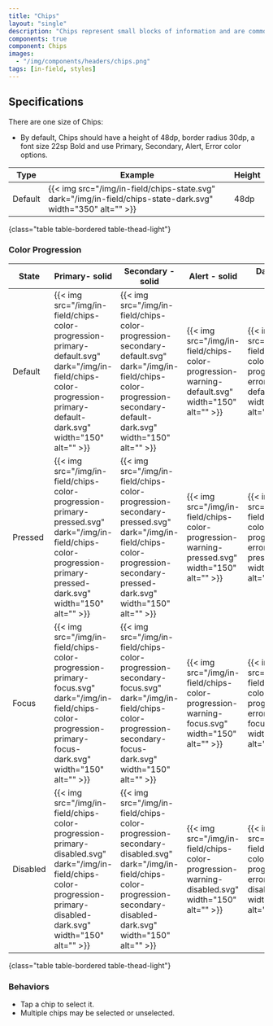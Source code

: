 ```yaml
---
title: "Chips"
layout: "single"
description: "Chips represent small blocks of information and are commonly used for input or filtering."
components: true
component: Chips
images:
  - "/img/components/headers/chips.png"
tags: [in-field, styles]
---
```


## Specifications

There are one size of Chips:

- By default, Chips should have a height of 48dp, border radius 30dp, a font size 22sp Bold and use Primary, Secondary, Alert, Error color options.

<!-- prettier-ignore-start -->
| Type    | Example                                                                                                                                | Height |
|----------| -------------------------------------------------------------------------------------------------------------------------------------- | ------ |
| Default    | {{< img src="/img/in-field/chips-state.svg" dark="/img/in-field/chips-state-dark.svg" width="350" alt="" >}}     | 48dp   |
{class="table table-bordered table-thead-light"}

<!-- prettier-ignore-end -->

### Color Progression

<!-- prettier-ignore-start -->
| State    | Primary- solid                                                                   | Secondary - solid                                                                         | Alert - solid  | Danger - solid |
| ---------------- | ---------------------------------------------------------------------------------- | ------------------------------------------------------------------------------------------ | ---------------------- | ------------------------ |
| Default  | {{< img src="/img/in-field/chips-color-progression-primary-default.svg" dark="/img/in-field/chips-color-progression-primary-default-dark.svg" width="150" alt="" >}} | {{< img src="/img/in-field/chips-color-progression-secondary-default.svg" dark="/img/in-field/chips-color-progression-secondary-default-dark.svg" width="150" alt="" >}} | {{< img src="/img/in-field/chips-color-progression-warning-default.svg" width="150" alt="" >}} |{{< img src="/img/in-field/chips-color-progression-error-default.svg" width="150" alt="" >}} |
| Pressed   | {{< img src="/img/in-field/chips-color-progression-primary-pressed.svg" dark="/img/in-field/chips-color-progression-primary-pressed-dark.svg"  width="150" alt="" >}} | {{< img src="/img/in-field/chips-color-progression-secondary-pressed.svg" dark="/img/in-field/chips-color-progression-secondary-pressed-dark.svg" width="150" alt="" >}} | {{< img src="/img/in-field/chips-color-progression-warning-pressed.svg" width="150" alt="" >}} | {{< img src="/img/in-field/chips-color-progression-error-pressed.svg" width="150" alt="" >}} |
| Focus | {{< img src="/img/in-field/chips-color-progression-primary-focus.svg" dark="/img/in-field/chips-color-progression-primary-focus-dark.svg" width="150" alt="" >}} | {{< img src="/img/in-field/chips-color-progression-secondary-focus.svg" dark="/img/in-field/chips-color-progression-secondary-focus-dark.svg" width="150" alt="" >}} | {{< img src="/img/in-field/chips-color-progression-warning-focus.svg" width="150" alt="" >}} | {{< img src="/img/in-field/chips-color-progression-error-focus.svg" width="150" alt="" >}} |
| Disabled | {{< img src="/img/in-field/chips-color-progression-primary-disabled.svg" dark="/img/in-field/chips-color-progression-primary-disabled-dark.svg" width="150" alt="" >}} | {{< img src="/img/in-field/chips-color-progression-secondary-disabled.svg" dark="/img/in-field/chips-color-progression-secondary-disabled-dark.svg" width="150" alt="" >}} | {{< img src="/img/in-field/chips-color-progression-warning-disabled.svg" width="150" alt="" >}} | {{< img src="/img/in-field/chips-color-progression-error-disabled.svg" width="150" alt="" >}} |
{class="table table-bordered table-thead-light"}
<!-- prettier-ignore-end -->

### Behaviors

- Tap a chip to select it.
- Multiple chips may be selected or unselected.

